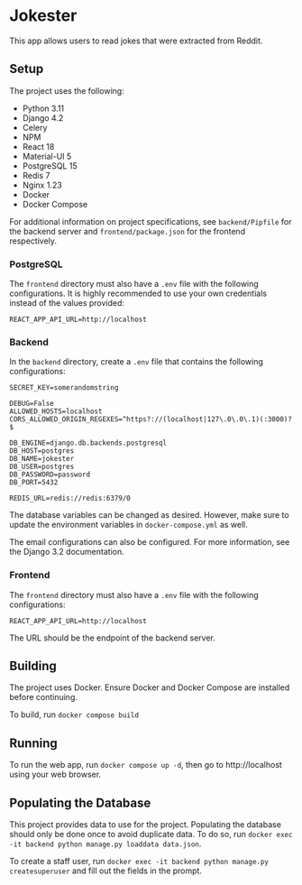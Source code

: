 # Jokester
This app allows users to read jokes that were extracted from Reddit. 

## Setup
The project uses the following:
- Python 3.11
- Django 4.2
- Celery
- NPM
- React 18
- Material-UI 5
- PostgreSQL 15
- Redis 7
- Nginx 1.23
- Docker
- Docker Compose

For additional information on project specifications, see ```backend/Pipfile``` for the backend server and ```frontend/package.json``` for the frontend respectively.

### PostgreSQL
The ```frontend``` directory must also have a ```.env``` file with the following configurations. It is highly recommended to use your own credentials instead of the values provided:
```
REACT_APP_API_URL=http://localhost
```

### Backend
In the ```backend``` directory, create a ```.env``` file that contains the following configurations:

```
SECRET_KEY=somerandomstring

DEBUG=False
ALLOWED_HOSTS=localhost
CORS_ALLOWED_ORIGIN_REGEXES=^https?://(localhost|127\.0\.0\.1)(:3000)?$

DB_ENGINE=django.db.backends.postgresql
DB_HOST=postgres
DB_NAME=jokester
DB_USER=postgres
DB_PASSWORD=password
DB_PORT=5432

REDIS_URL=redis://redis:6379/0
```

The database variables can be changed as desired. However, make sure to update the environment variables in ```docker-compose.yml``` as well.

The email configurations can also be configured. For more information, see the Django 3.2 documentation.

### Frontend
The ```frontend``` directory must also have a ```.env``` file with the following configurations:
```
REACT_APP_API_URL=http://localhost
```
The URL should be the endpoint of the backend server.

## Building
The project uses Docker. Ensure Docker and Docker Compose are installed before continuing.

To build, run ```docker compose build```

## Running
To run the web app, run ```docker compose up -d```, then go to http://localhost using your web browser.

## Populating the Database
This project provides data to use for the project. Populating the database should only be done once to avoid duplicate data. To do so, run ```docker exec -it backend python manage.py loaddata data.json```.

To create a staff user, run ```docker exec -it backend python manage.py createsuperuser``` and fill out the fields in the prompt.

